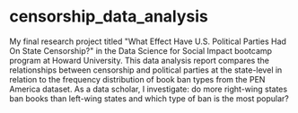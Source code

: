 # censorship_data_analysis
My final research project titled "What Effect Have U.S. Political Parties Had On State Censorship?" in the Data Science for Social Impact bootcamp program at Howard University. This data analysis report compares the relationships between censorship and political parties at the state-level in relation to the frequency distribution of book ban types from the PEN America dataset. As a data scholar, I investigate: do more right-wing states ban books than left-wing states and which type of ban is the most popular?
